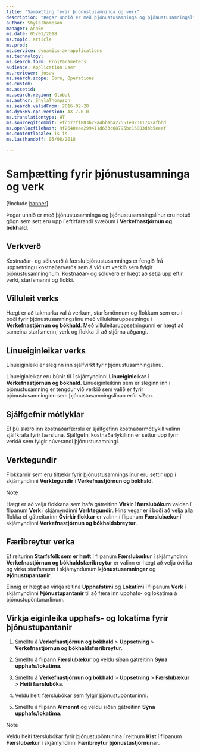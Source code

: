 ```yaml
---
title: "Samþætting fyrir þjónustusamninga og verk"
description: "Þegar unnið er með þjónustusamninga og þjónustusamningslínur eru notuð gögn sem sett eru upp í svæðunum í „Verkefnastjórnun og bókhald“."
author: ShylaThompson
manager: AnnBe
ms.date: 05/01/2018
ms.topic: article
ms.prod: 
ms.service: dynamics-ax-applications
ms.technology: 
ms.search.form: ProjParameters
audience: Application User
ms.reviewer: josaw
ms.search.scope: Core, Operations
ms.custom: 
ms.assetid: 
ms.search.region: Global
ms.author: ShylaThompson
ms.search.validFrom: 2016-02-28
ms.dyn365.ops.version: AX 7.0.0
ms.translationtype: HT
ms.sourcegitcommit: efcb77ff883b29a4bbaba27551e02311742afbbd
ms.openlocfilehash: 9f2640eae299411d633c68795bc16883dbb5eeaf
ms.contentlocale: is-is
ms.lasthandoff: 05/08/2018

---
```


# <a name="integration-for-service-agreements-and-projects"></a>Samþætting fyrir þjónustusamninga og verk 

[!include [banner](../includes/banner.md)]


Þegar unnið er með þjónustusamninga og þjónustusamningslínur eru notuð gögn sem sett eru upp í eftirfarandi svæðum í **Verkefnastjórnun og bókhald**.

## <a name="project-prices"></a>Verkverð

Kostnaðar- og söluverð á færslu þjónustusamnings er fengið frá uppsetningu kostnaðarverðs sem á við um verkið sem fylgir þjónustusamningnum. Kostnaðar- og söluverð er hægt að setja upp eftir verki, starfsmanni og flokki. 

## <a name="project-validation"></a>Villuleit verks

Hægt er að takmarka val á verkum, starfsmönnum og flokkum sem eru í boði fyrir þjónustusamningslínu með villuleitaruppsetningu í **Verkefnastjórnun og bókhald**. Með villuleitaruppsetningunni er hægt að sameina starfsmenn, verk og flokka til að stjórna aðgangi. 

## <a name="project-line-properties"></a>Línueiginleikar verks

Línueiginleiki er sleginn inn sjálfvirkt fyrir þjónustusamningslínu.

Línueiginleikar eru búnir til í skjámyndinni **Línueiginleikar** í **Verkefnastjórnun og bókhald**. Línueiginleikinn sem er sleginn inn í þjónustusamning er tengdur við verkið sem valið er fyrir þjónustusamninginn sem þjónustusamningslínan erfir síðan. 

## <a name="default-offset-accounts"></a>Sjálfgefnir mótlyklar

Ef þú slærð inn kostnaðarfærslu er sjálfgefinn kostnaðarmótlykill valinn sjálfkrafa fyrir færsluna. Sjálfgefni kostnaðarlykillinn er settur upp fyrir verkið sem fylgir núverandi þjónustusamningi.

## <a name="project-categories"></a>Verktegundir

Flokkarnir sem eru tiltækir fyrir þjónustusamningslínur eru settir upp í skjámyndinni **Verktegundir** í **Verkefnastjórnun og bókhald**. 

> [!NOTE]
> <P>Hægt er að velja flokkana sem hafa gátreitinn <STRONG>Virkir í færslubókum</STRONG> valdan í flipanum <STRONG>Verk</STRONG> í skjámyndinni <STRONG>Verktegundir</STRONG>. Hins vegar er í boði að velja alla flokka ef gátreiturinn <STRONG>Óvirkir flokkar</STRONG> er valinn í flipanum <STRONG>Færslubækur</STRONG> í skjámyndinni <STRONG>Verkefnastjórnun og bókhaldsbreytur</STRONG>.</P>

## <a name="project-parameters"></a>Færibreytur verka

Ef reiturinn **Starfsfólk sem er hætt** í flipanum **Færslubækur** í skjámyndinni **Verkefnastjórnun og bókhaldsfæribreytur** er valinn er hægt að velja óvirka og virka starfsmenn í skjámyndunum **Þjónustusamningar** og **Þjónustupantanir**.

Einnig er hægt að virkja reitina **Upphafstími** og **Lokatími** í flipanum **Verk** í skjámyndinni **Þjónustupantanir** til að færa inn upphafs- og lokatíma á þjónustupöntunarlínum.

## <a name="enable-the-starting-and-ending-time-feature-for-service-orders"></a>Virkja eiginleika upphafs- og lokatíma fyrir þjónustupantanir

1.  Smelltu á **Verkefnastjórnun og bókhald** \> **Uppsetning** \> **Verkefnastjórnun og bókhaldsfæribreytur**.

2.  Smelltu á flipann **Færslubækur** og veldu síðan gátreitinn **Sýna upphafs/lokatíma**.

3.  Smelltu á **Verkefnastjórnun og bókhald** \> **Uppsetning** \> **Færslubækur** \> **Heiti færslubóka**.

4.  Veldu heiti færslubókar sem fylgir þjónustupöntuninni.

5.  Smelltu á flipann **Almennt** og veldu síðan gátreitinn **Sýna upphafs/lokatíma**.


> [!NOTE]
> <P>Veldu heiti færslubókar fyrir þjónustupöntunina í reitnum <STRONG>Klst</STRONG> í flipanum <STRONG>Færslubækur</STRONG> í skjámyndinni <STRONG>Færibreytur þjónustustjórnunar</STRONG>.</P>






